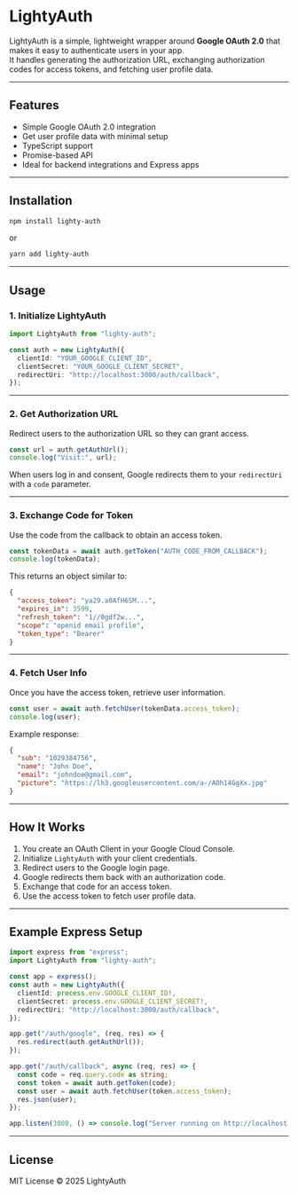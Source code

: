 # LightyAuth

LightyAuth is a simple, lightweight wrapper around **Google OAuth 2.0** that makes it easy to authenticate users in your app.  
It handles generating the authorization URL, exchanging authorization codes for access tokens, and fetching user profile data.

---

##  Features

- Simple Google OAuth 2.0 integration
- Get user profile data with minimal setup
- TypeScript support
- Promise-based API
- Ideal for backend integrations and Express apps

---

##  Installation

```bash
npm install lighty-auth
```
or
```bash
yarn add lighty-auth
```

---

##  Usage

### 1. Initialize LightyAuth

```ts
import LightyAuth from "lighty-auth";

const auth = new LightyAuth({
  clientId: "YOUR_GOOGLE_CLIENT_ID",
  clientSecret: "YOUR_GOOGLE_CLIENT_SECRET",
  redirectUri: "http://localhost:3000/auth/callback",
});
```

---

### 2. Get Authorization URL

Redirect users to the authorization URL so they can grant access.

```ts
const url = auth.getAuthUrl();
console.log("Visit:", url);
```

When users log in and consent, Google redirects them to your `redirectUri` with a `code` parameter.

---

### 3. Exchange Code for Token

Use the code from the callback to obtain an access token.

```ts
const tokenData = await auth.getToken("AUTH_CODE_FROM_CALLBACK");
console.log(tokenData);
```

This returns an object similar to:
```json
{
  "access_token": "ya29.a0AfH6SM...",
  "expires_in": 3599,
  "refresh_token": "1//0gdf2w...",
  "scope": "openid email profile",
  "token_type": "Bearer"
}
```

---

### 4. Fetch User Info

Once you have the access token, retrieve user information.

```ts
const user = await auth.fetchUser(tokenData.access_token);
console.log(user);
```

Example response:
```json
{
  "sub": "1029384756",
  "name": "John Doe",
  "email": "johndoe@gmail.com",
  "picture": "https://lh3.googleusercontent.com/a-/AOh14GgXx.jpg"
}
```

---

##  How It Works

1. You create an OAuth Client in your Google Cloud Console.
2. Initialize `LightyAuth` with your client credentials.
3. Redirect users to the Google login page.
4. Google redirects them back with an authorization code.
5. Exchange that code for an access token.
6. Use the access token to fetch user profile data.

---

##  Example Express Setup

```ts
import express from "express";
import LightyAuth from "lighty-auth";

const app = express();
const auth = new LightyAuth({
  clientId: process.env.GOOGLE_CLIENT_ID!,
  clientSecret: process.env.GOOGLE_CLIENT_SECRET!,
  redirectUri: "http://localhost:3000/auth/callback",
});

app.get("/auth/google", (req, res) => {
  res.redirect(auth.getAuthUrl());
});

app.get("/auth/callback", async (req, res) => {
  const code = req.query.code as string;
  const token = await auth.getToken(code);
  const user = await auth.fetchUser(token.access_token);
  res.json(user);
});

app.listen(3000, () => console.log("Server running on http://localhost:3000"));
```

---

##  License

MIT License © 2025 LightyAuth
